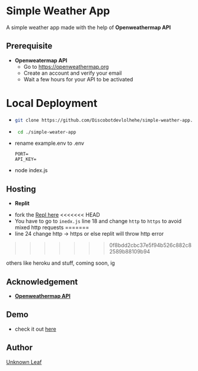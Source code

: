 # Simple Weather App

A simple weather app made with the help of **Openweathermap API**

## Prerequisite
* **Openweatermap API**
  - Go to https://openweathermap.org
  - Create an account and verify your email
  - Wait a few hours for your API to be activated

# Local Deployment

- ```bash
  git clone https://github.com/Discobotdevlolhehe/simple-weather-app.git
  ```
- ```bash
   cd ./simple-weater-app
   ```
- rename example.env to .env
  ```dotenv
  PORT= 
  API_KEY=
  ```
- node index.js

## Hosting

* **Replit**
- fork the [Repl here](https://replit.com/@Replitcom7/weather-app)
<<<<<<< HEAD
- You have to go to `inedx.js` line 18 and change `http` to `https` to avoid mixed http requests
=======
- line 24 change http -> https or else replit will throw http error
>>>>>>> 0f8bdd2cbc37e5f94b526c882c82589b88109b94

others like heroku and stuff, coming soon, ig

## Acknowledgement
* [**Openweathermap API**](http://openweathermap.org)

## Demo
- check it out [here](https://9c53758a-153e-467f-b7f0-35ef7eff04a0-00-2ecq9lfind4bq.sisko.replit.dev/)

## Author

[Unknown Leaf](https://github.com/Discobotdevlolhehe)

